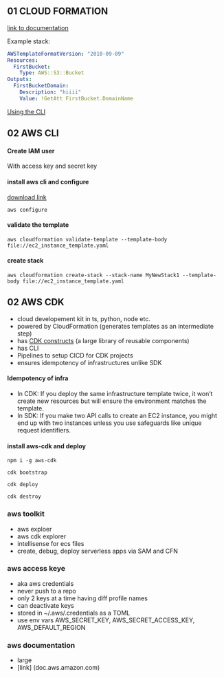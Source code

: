 ## 01 CLOUD FORMATION

[link to documentation]( https://docs.aws.amazon.com/AWSCloudFormation/latest/UserGuide/cfn-console-create-stack.html)

Example stack:

```yaml
AWSTemplateFormatVersion: "2010-09-09"
Resources:
  FirstBucket:
    Type: AWS::S3::Bucket
Outputs:
  FirstBucketDomain:
    Description: "hiiii"
    Value: !GetAtt FirstBucket.DomainName
```

[Using the CLI](https://docs.aws.amazon.com/cli/latest/reference/cloudformation/create-stack.html)

## 02 AWS CLI

#### Create IAM user
With access key and secret key

#### install aws cli and configure
[download link](https://docs.aws.amazon.com/cli/latest/userguide/getting-started-install.html)

`aws configure`

#### validate the template
`aws cloudformation validate-template --template-body file://ec2_instance_template.yaml`

#### create stack
`aws cloudformation create-stack --stack-name MyNewStack1 --template-body file://ec2_instance_template.yaml
`
## 02 AWS CDK
- cloud developement kit in ts, python, node etc.
- powered by CloudFormation (generates templates as an intermediate step)
- has [CDK constructs](constructs.dev) (a large library of reusable components)
- has CLI
- Pipelines to setup CICD for CDK projects 
- ensures idempotency of infrastructures unlike SDK

#### Idempotency of infra
- In CDK: If you deploy the same infrastructure template twice, it won’t create new resources but will ensure the environment matches the template.
- In SDK: If you make two API calls to create an EC2 instance, you might end up with two instances unless you use safeguards like unique request identifiers.

#### install aws-cdk and deploy
`npm i -g aws-cdk`

`cdk bootstrap`

`cdk deploy`

`cdk destroy`

### aws toolkit
- aws exploer
- aws cdk explorer
- intellisense for ecs files
- create, debug, deploy serverless apps via SAM and CFN

### aws access keye
- aka aws credentials
- never push to a repo
- only 2 keys at a time having diff profile names
- can deactivate keys
- stored in ~/.aws/.credentials as a TOML
- use env vars AWS_SECRET_KEY, AWS_SECRET_ACCESS_KEY, AWS_DEFAULT_REGION

### aws documentation
- large
- [link] (doc.aws.amazon.com)